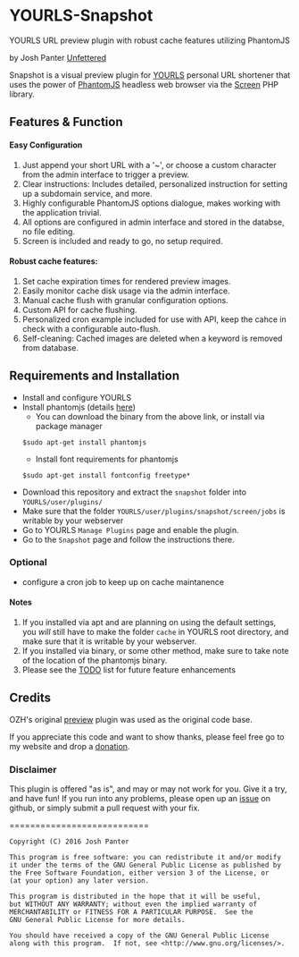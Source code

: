 # YOURLS-Snapshot
YOURLS URL preview plugin with robust cache features utilizing PhantomJS

by Josh Panter [Unfettered](https://unfettered.net)

Snapshot is a visual preview plugin for [YOURLS](https://yourls.org/) personal URL shortener that uses the power of [PhantomJS](http://phantomjs.org/) headless web browser via the [Screen](https://github.com/microweber/screen) PHP library.

## Features & Function

#### Easy Configuration
1. Just append your short URL with a '~', or choose a custom character from the admin interface to trigger a preview.
2. Clear instructions: Includes detailed, personalized instruction for setting up a subdomain service, and more.
3. Highly configurable PhantomJS options dialogue, makes working with the application trivial.
4. All options are configured in admin interface and stored in the databse, no file editing.
5. Screen is included and ready to go, no setup required.

#### Robust cache features: 
1. Set cache expiration times for rendered preview images.
2. Easily monitor cache disk usage via the admin interface.
3. Manual cache flush with granular configuration options.
4. Custom API for cache flushing.
5. Personalized cron example included for use with API, keep the cahce in check with a configurable auto-flush.
6. Self-cleaning: Cached images are deleted when a keyword is removed from database.

## Requirements and Installation
* Install and configure YOURLS
* Install phantomjs (details [here](http://phantomjs.org/download.html))
  * You can download the binary from the above link, or install via package manager
  ```
  $sudo apt-get install phantomjs
  ```
  * Install font requirements for phantomjs
  ```
  $sudo apt-get install fontconfig freetype*
  ```
* Download this repository and extract the `snapshot` folder into `YOURLS/user/plugins/`
* Make sure that the folder `YOURLS/user/plugins/snapshot/screen/jobs` is writable by your webserver
* Go to YOURLS `Manage Plugins` page and enable the plugin.
* Go to the `Snapshot` page and follow the instructions there.

### Optional
* configure a cron job to keep up on cache maintanence

#### Notes 
1. If you installed via apt and are planning on using the default settings, you *will* still have to make the folder `cache` in YOURLS root directory, and make sure that it is writable by your webserver.
2. If you installed via binary, or some other method, make sure to take note of the location of the phantomjs binary.
3. Please see the [TODO](https://github.com/joshp23/YOURLS-Snapshot/issues/1) list for future feature enhancements

## Credits
OZH's original [preview](https://github.com/YOURLS/YOURLS/wiki/Plugin-%3D-Preview-URL) plugin was used as the original code base.

If you appreciate this code and want to show thanks, please feel free go to my website and drop a [donation](https://unfettered.net/donate).

### Disclaimer

This plugin is offered "as is", and may or may not work for you. Give it a try, and have fun! If you run into any problems, please open up an [issue](https://github.com/joshp23/YOURLS-Snapshot/issues) on github, or simply submit a pull request with your fix.

===========================

    Copyright (C) 2016 Josh Panter

    This program is free software: you can redistribute it and/or modify
    it under the terms of the GNU General Public License as published by
    the Free Software Foundation, either version 3 of the License, or
    (at your option) any later version.

    This program is distributed in the hope that it will be useful,
    but WITHOUT ANY WARRANTY; without even the implied warranty of
    MERCHANTABILITY or FITNESS FOR A PARTICULAR PURPOSE.  See the
    GNU General Public License for more details.

    You should have received a copy of the GNU General Public License
    along with this program.  If not, see <http://www.gnu.org/licenses/>.
